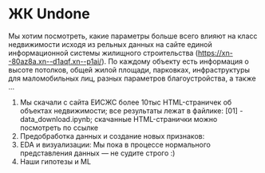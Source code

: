 # ЖК Undone
Мы хотим посмотреть, какие параметры больше всего влияют на класс недвижимости исходя из рельных данных на сайте единой информационной системы жилищного строительства (https://xn--80az8a.xn--d1aqf.xn--p1ai/). По каждому объекту есть информация о высоте потолков, общей жилой площади, парковках, инфраструктуры для маломобильных лиц, разных параметров благоустройства, а также ... 

1. Мы скачали с сайта ЕИСЖС более 10тыс HTML-страничек об объектах недвижимости; все результаты лежат в файлике: [01] - data_download.ipynb; скачанные HTML-странички можно посмотреть по ссылке 
2. Предобработка данных и создание новых признаков:
3. EDA и визуализации: Мы пока в процессе нормального представления данных — не судите строго :)
4. Наши гипотезы и ML

